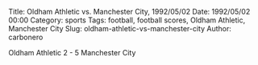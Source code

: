 Title: Oldham Athletic vs. Manchester City, 1992/05/02
Date: 1992/05/02 00:00
Category: sports
Tags: football, football scores, Oldham Athletic, Manchester City
Slug: oldham-athletic-vs-manchester-city
Author: carbonero


Oldham Athletic 2 - 5 Manchester City

